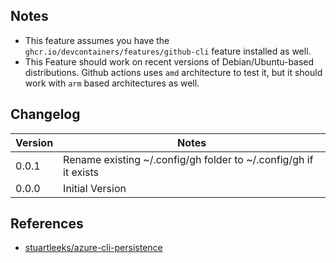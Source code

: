 ## Notes

- This feature assumes you have the `ghcr.io/devcontainers/features/github-cli` feature installed as well. 
- This Feature should work on recent versions of Debian/Ubuntu-based distributions. Github actions uses `amd` architecture to test it, but it should work with `arm` based architectures as well.

## Changelog

| Version | Notes                                                            |
| ------- | ---------------------------------------------------------------- |
| 0.0.1   | Rename existing ~/.config/gh folder to ~/.config/gh if it exists |
| 0.0.0   | Initial Version                                                  |

## References

- [stuartleeks/azure-cli-persistence](https://github.com/stuartleeks/dev-container-features/tree/main/src/azure-cli-persistence)
